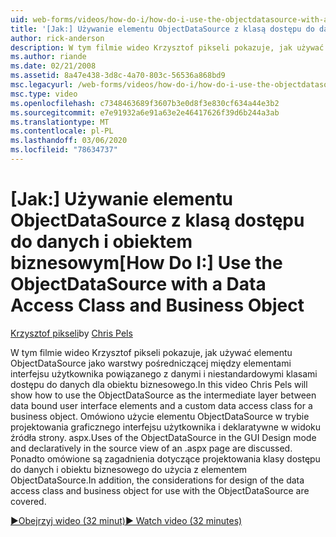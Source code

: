 ```yaml
---
uid: web-forms/videos/how-do-i/how-do-i-use-the-objectdatasource-with-a-data-access-class-and-business-object
title: '[Jak:] Używanie elementu ObjectDataSource z klasą dostępu do danych i obiektem biznesowym | Microsoft Docs'
author: rick-anderson
description: W tym filmie wideo Krzysztof pikseli pokazuje, jak używać elementu ObjectDataSource jako warstwy pośredniczącej między elementami interfejsu użytkownika powiązanego z danymi i niestandardowym kontami danych...
ms.author: riande
ms.date: 02/21/2008
ms.assetid: 8a47e438-3d8c-4a70-803c-56536a868bd9
msc.legacyurl: /web-forms/videos/how-do-i/how-do-i-use-the-objectdatasource-with-a-data-access-class-and-business-object
msc.type: video
ms.openlocfilehash: c7348463689f3607b3e0d8f3e830cf634a44e3b2
ms.sourcegitcommit: e7e91932a6e91a63e2e46417626f39d6b244a3ab
ms.translationtype: MT
ms.contentlocale: pl-PL
ms.lasthandoff: 03/06/2020
ms.locfileid: "78634737"
---
```

# <a name="how-do-i-use-the-objectdatasource-with-a-data-access-class-and-business-object"></a><span data-ttu-id="37a21-103">[Jak:] Używanie elementu ObjectDataSource z klasą dostępu do danych i obiektem biznesowym</span><span class="sxs-lookup"><span data-stu-id="37a21-103">[How Do I:] Use the ObjectDataSource with a Data Access Class and Business Object</span></span>

<span data-ttu-id="37a21-104">[Krzysztof pikseli](https://twitter.com/chrispels)</span><span class="sxs-lookup"><span data-stu-id="37a21-104">by [Chris Pels](https://twitter.com/chrispels)</span></span>

<span data-ttu-id="37a21-105">W tym filmie wideo Krzysztof pikseli pokazuje, jak używać elementu ObjectDataSource jako warstwy pośredniczącej między elementami interfejsu użytkownika powiązanego z danymi i niestandardowymi klasami dostępu do danych dla obiektu biznesowego.</span><span class="sxs-lookup"><span data-stu-id="37a21-105">In this video Chris Pels will show how to use the ObjectDataSource as the intermediate layer between data bound user interface elements and a custom data access class for a business object.</span></span> <span data-ttu-id="37a21-106">Omówiono użycie elementu ObjectDataSource w trybie projektowania graficznego interfejsu użytkownika i deklaratywne w widoku źródła strony. aspx.</span><span class="sxs-lookup"><span data-stu-id="37a21-106">Uses of the ObjectDataSource in the GUI Design mode and declaratively in the source view of an .aspx page are discussed.</span></span> <span data-ttu-id="37a21-107">Ponadto omówione są zagadnienia dotyczące projektowania klasy dostępu do danych i obiektu biznesowego do użycia z elementem ObjectDataSource.</span><span class="sxs-lookup"><span data-stu-id="37a21-107">In addition, the considerations for design of the data access class and business object for use with the ObjectDataSource are covered.</span></span>

[<span data-ttu-id="37a21-108">&#9654;Obejrzyj wideo (32 minut)</span><span class="sxs-lookup"><span data-stu-id="37a21-108">&#9654; Watch video (32 minutes)</span></span>](https://channel9.msdn.com/Blogs/ASP-NET-Site-Videos/how-do-i-use-the-objectdatasource-with-a-data-access-class-and-business-object)

